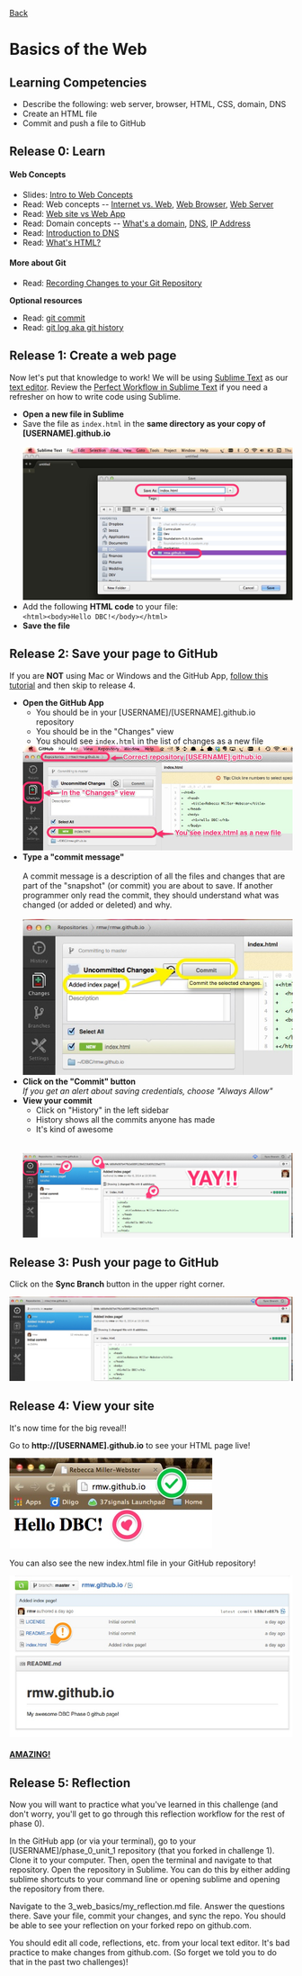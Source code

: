 [Back](README.md)

# Basics of the Web

## Learning Competencies

- Describe the following: web server, browser, HTML, CSS, domain, DNS
- Create an HTML file
- Commit and push a file to GitHub

## Release 0: Learn

#### Web Concepts

* Slides: [Intro to Web Concepts](http://girldevelopit.github.io/girldevelopit-rdu-access/classslides.html#/)
* Read: Web concepts -- [Internet vs. Web](http://skillcrush.com/2012/08/19/the-internet-vs-the-web/), [Web Browser](http://skillcrush.com/2012/10/01/web-browsers/), [Web Server](http://skillcrush.com/2012/07/03/web-server-2/)
* Read: [Web site vs Web App](http://skillcrush.com/2013/03/28/websites-vs-web-applications/)
* Read: Domain concepts -- [What's a domain](http://skillcrush.com/2012/11/01/domain-2/), [DNS](http://skillcrush.com/2012/04/24/dns/), [IP Address](http://skillcrush.com/2012/07/03/ip-address-2/)
* Read: [Introduction to DNS](http://coding.smashingmagazine.com/2011/05/25/introduction-to-dns-explaining-the-dreaded-dns-delay/)
* Read: [What's HTML?](http://skillcrush.com/2012/04/02/html/)

#### More about Git

* Read: [Recording Changes to your Git Repository](http://git-scm.com/book/en/Git-Basics-Recording-Changes-to-the-Repository)

**Optional resources**

* Read: [git commit](https://www.atlassian.com/git/tutorial/git-basics#!commit)
* Read: [git log aka git history](https://www.atlassian.com/git/tutorial/git-basics#!log)


## Release 1: Create a web page

Now let's put that knowledge to work!  We will be using [Sublime Text](http://www.sublimetext.com/) as our [text editor](http://skillcrush.com/2012/09/10/text-editor/).  Review the [Perfect Workflow in Sublime Text](http://code.tutsplus.com/articles/perfect-workflow-in-sublime-text-free-course--net-27293) if you need a refresher on how to write code using Sublime.

* **Open a new file in Sublime**
* Save the file as `index.html` in the **same directory as your copy of [USERNAME].github.io**<br /><br />![Sublime save](../imgs/sublime-save.jpg)
* Add the following **HTML code** to your file:<br />`<html><body>Hello DBC!</body></html>`
* **Save the file**

## Release 2: Save your page to GitHub

If you are **NOT** using Mac or Windows and the GitHub App, [follow this tutorial](http://readwrite.com/2013/10/02/github-for-beginners-part-2#awesm=~oxToOt4ihQmVCP) and then skip to release 4.

* **Open the GitHub App**<ul><li>You should be in your [USERNAME]/[USERNAME].github.io repository</li><li>You should be in the "Changes" view</li><li>You should see `index.html` in the list of changes as a new file</li></ul>![GitHub app new change](../imgs/github-app-2_save-1.jpg)
* **Type a "commit message"**<br><br>A commit message is a description of all the files and changes that are part of the "snapshot" (or commit) you are about to save.  If another programmer only read the commit, they should understand what was changed (or added or deleted) and why.<br><br>![GitHub commit](../imgs/github-app-2_save-2.jpg)
* **Click on the "Commit" button**<br>*If you get an alert about saving credentials, choose "Always Allow"*
* **View your commit**<ul><li>Click on "History" in the left sidebar</li><li>History shows all the commits anyone has made</li><li>It's kind of awesome</li></ul><br><br>![GitHub commit](../imgs/github-app-2_save-3.jpg)


## Release 3: Push your page to GitHub

Click on the **Sync Branch** button in the upper right corner.

![GitHub commit](../imgs/github-app-3_push.jpg)

## Release 4: View your site

It's now time for the big reveal!! 

Go to **http://[USERNAME].github.io** to see your HTML page live!

![GitHub commit](../imgs/github-page1.jpg)

You can also see the new index.html file in your GitHub repository!

![GitHub commit](../imgs/github-page2.jpg)


#### [AMAZING!](http://www.youtube.com/watch?v=ewfIvKbuRUg)

## Release 5: Reflection

Now you will want to practice what you've learned in this challenge (and don't worry, you'll get to go through this reflection workflow for the rest of phase 0).

In the GitHub app (or via your terminal), go to your [USERNAME]/phase_0_unit_1 repository (that you forked in challenge 1). Clone it to your computer. Then, open the terminal and navigate to that repository. Open the repository in Sublime. You can do this by either adding sublime shortcuts to your command line or opening sublime and opening the repository from there. 

Navigate to the 3_web_basics/my_reflection.md file. Answer the questions there. Save your file, commit your changes, and sync the repo. You should be able to see your reflection on your forked repo on github.com.

You should edit all code, reflections, etc. from your local text editor. It's bad practice to make changes from github.com. (So forget we told you to do that in the past two challenges)! 

